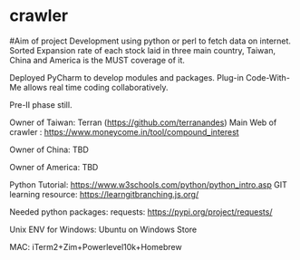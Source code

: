 # crawler
#Aim of project
Development using python or perl to fetch data on internet.
Sorted Expansion rate of each stock laid in three main country, Taiwan, China and America is the MUST coverage of it.

Deployed PyCharm to develop modules and packages.
Plug-in Code-With-Me allows real time coding collaboratively.

Pre-II phase still.

Owner of Taiwan: Terran (https://github.com/terranandes)
Main Web of crawler : https://www.moneycome.in/tool/compound_interest

Owner of China:
TBD

Owner of America:
TBD

Python Tutorial:
https://www.w3schools.com/python/python_intro.asp
GIT learning resource:
https://learngitbranching.js.org/

Needed python packages:
requests:
https://pypi.org/project/requests/

Unix ENV for
Windows:
Ubuntu on Windows Store

MAC:
iTerm2+Zim+Powerlevel10k+Homebrew
